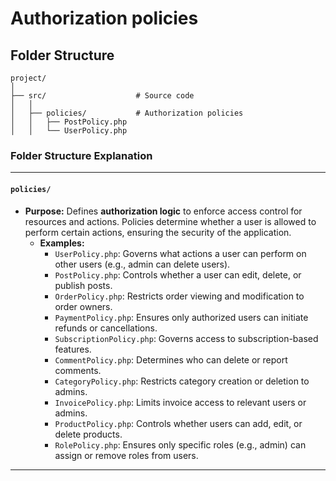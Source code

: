 # Authorization policies

## Folder Structure

```
project/
│
├── src/                    # Source code
│   │
│   ├── policies/           # Authorization policies
│   │   ├── PostPolicy.php
│   │   └── UserPolicy.php
```


### **Folder Structure Explanation**

* * *

#### **`policies/`**

- **Purpose:** Defines **authorization logic** to enforce access control for resources and actions. Policies determine whether a user is allowed to perform certain actions, ensuring the security of the application.
    - **Examples:**
        - `UserPolicy.php`: Governs what actions a user can perform on other users (e.g., admin can delete users).
        - `PostPolicy.php`: Controls whether a user can edit, delete, or publish posts.
        - `OrderPolicy.php`: Restricts order viewing and modification to order owners.
        - `PaymentPolicy.php`: Ensures only authorized users can initiate refunds or cancellations.
        - `SubscriptionPolicy.php`: Governs access to subscription-based features.
        - `CommentPolicy.php`: Determines who can delete or report comments.
        - `CategoryPolicy.php`: Restricts category creation or deletion to admins.
        - `InvoicePolicy.php`: Limits invoice access to relevant users or admins.
        - `ProductPolicy.php`: Controls whether users can add, edit, or delete products.
        - `RolePolicy.php`: Ensures only specific roles (e.g., admin) can assign or remove roles from users.

* * *
